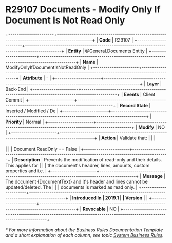 ﻿---
erp.type: business-rule
erp.entity: General.Documents Entity
---

# R29107 Documents - Modify Only If Document Is Not Read Only
+----------------------+-----------------------------------------------------------------------------------------------+
| **Code**             | R29107                                                                                        |
+----------------------+-----------------------------------------------------------------------------------------------+
| **Entity**           | @General.Documents Entity                                                                     |
+----------------------+-----------------------------------------------------------------------------------------------+
| **Name**             | ModifyOnlyIfDocumentIsNotReadOnly                                                             |
+----------------------+-----------------------------------------------------------------------------------------------+
| **Attribute**        | \-                                                                                            |
+----------------------+-----------------------------------------------------------------------------------------------+
| **Layer**            | Back-End                                                                                      |
+----------------------+-----------------------------------------------------------------------------------------------+
| **Events**           | Client Commit                                                                                 |
+----------------------+-----------------------------------------------------------------------------------------------+
| **Record State**     | Inserted / Modified / De                                                                      |
+----------------------+-----------------------------------------------------------------------------------------------+
| **Priority**         | Normal                                                                                        |
+----------------------+-----------------------------------------------------------------------------------------------+
| **Modify**           | NO                                                                                            |
+----------------------+-----------------------------------------------------------------------------------------------+
| **Action**           | Validate that:                                                                                |
|                      | <br/><br/>                                                                                    |
|                      | Document.ReadOnly == False                                                                    |
+----------------------+-----------------------------------------------------------------------------------------------+
| **Description**      | Prevents the modification of read-only and their details. This applies for                    |
|                      | the document's headrer, lines, amounts, custom properties and i.e.                            |
+----------------------+-----------------------------------------------------------------------------------------------+
| **Message**          | The document {DocumentText} and it\'s header and lines cannot be updated/deleted. The         |
|                      | documents is marked as read only.                                                             |
+----------------------+-----------------------------------------------------------------------------------------------+
| **Introduced In      | 2019.1                                                                                        |
| Version**            |                                                                                               |
+----------------------+-----------------------------------------------------------------------------------------------+
| **Revocable**        | NO                                                                                            |
+----------------------+-----------------------------------------------------------------------------------------------+

*\* For more information about the Business Rules Documentation Template and a short explanation of each column, see
topic [System Business Rules](../templates/template-description-system-business-rules.md).*
